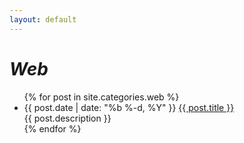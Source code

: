 ```yaml
---
layout: default
---
```


<div class="home">

  <h1><i>Web</i></h1>

  <ul class="posts">
    {% for post in site.categories.web %}
      <li>
        <span class="post-date">{{ post.date | date: "%b %-d, %Y" }}</span>
        <a class="post-link" href="{{ post.url }}">{{ post.title }}</a>
        <div class="title-desc">{{ post.description }}</div>
      </li>
    {% endfor %}
  </ul>

</div>
